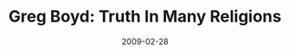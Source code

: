 ---
layout: media
category: media
title: "Greg Boyd: Truth In Many Religions"
date: 2009-02-28
description: "Dr. Greg Boyd discusses why we can find truth in many different religious expressions."
yt-video-id: "nS2pYP3nvbA"
video: "http://s3.amazonaws.com/crossroads-media/other-media/video/Boyd2-1.mp4"
video-poster: "http://s3.amazonaws.com/crossroads-media/images/Boyd2-1-still.jpg"
---